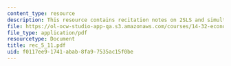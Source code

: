 ```yaml
---
content_type: resource
description: This resource contains recitation notes on 2SLS and simultaneous equations.
file: https://ol-ocw-studio-app-qa.s3.amazonaws.com/courses/14-32-econometrics-spring-2007/f0117ee91741abab8fa97535ac15f0be_rec_5_11.pdf
file_type: application/pdf
resourcetype: Document
title: rec_5_11.pdf
uid: f0117ee9-1741-abab-8fa9-7535ac15f0be
---
```

